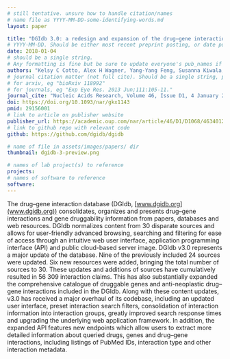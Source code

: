 ```yaml
---
# still tentative. unsure how to handle citation/names
# name file as YYYY-MM-DD-some-identifying-words.md
layout: paper

title: "DGIdb 3.0: a redesign and expansion of the drug–gene interaction database"
# YYYY-MM-DD. Should be either most recent preprint posting, or date published.
date: 2018-01-04
# should be a single string.
# Any formatting is fine but be sure to update everyone's pub_names if needed
authors: "Kelsy C Cotto, Alex H Wagner, Yang-Yang Feng, Susanna Kiwala, Adam C Coffman, Gregory Spies, Alex Wollam, Nicholas C Spies, Obi L Griffith, Malachi Griffith"
# journal citation matter (not full cite). Should be a single string, probably has to be quoted.
# for arxiv, eg "bioRxiv 118992"
# for journals, eg "Exp Eye Res. 2013 Jun;111:105-11."
journal_cite: "Nucleic Acids Research, Volume 46, Issue D1, 4 January 2018, Pages D1068–D1073"
doi: https://doi.org/10.1093/nar/gkx1143
pmid: 29156001
# link to article on publisher website
publisher_url: https://academic.oup.com/nar/article/46/D1/D1068/4634012
# link to github repo with relevant code
github: https://github.com/dgidb/dgidb

# name of file in assets/images/papers/ dir
thumbnail: dgidb-3-preview.png

# names of lab project(s) to reference
projects:
# names of software to reference
software:
---
```

The drug–gene interaction database (DGIdb, [www.dgidb.org](www.dgidb.org)) consolidates, organizes and presents drug–gene interactions and gene druggability information from papers, databases and web resources. DGIdb normalizes content from 30 disparate sources and allows for user-friendly advanced browsing, searching and filtering for ease of access through an intuitive web user interface, application programming interface (API) and public cloud-based server image. DGIdb v3.0 represents a major update of the database. Nine of the previously included 24 sources were updated. Six new resources were added, bringing the total number of sources to 30. These updates and additions of sources have cumulatively resulted in 56 309 interaction claims. This has also substantially expanded the comprehensive catalogue of druggable genes and anti-neoplastic drug–gene interactions included in the DGIdb. Along with these content updates, v3.0 has received a major overhaul of its codebase, including an updated user interface, preset interaction search filters, consolidation of interaction information into interaction groups, greatly improved search response times and upgrading the underlying web application framework. In addition, the expanded API features new endpoints which allow users to extract more detailed information about queried drugs, genes and drug–gene interactions, including listings of PubMed IDs, interaction type and other interaction metadata.
